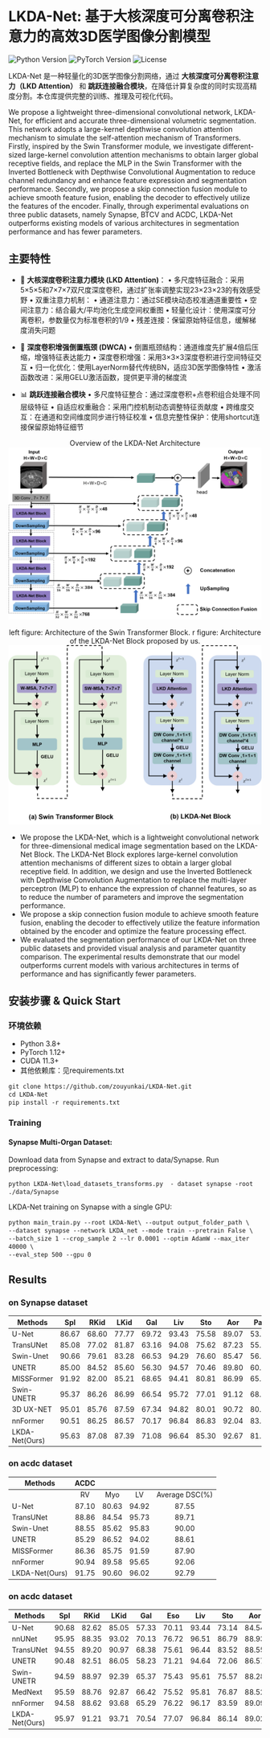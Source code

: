 # LKDA-Net: 基于大核深度可分离卷积注意力的高效3D医学图像分割模型

![Python Version](https://img.shields.io/badge/Python-3.8%2B-blue)
![PyTorch Version](https://img.shields.io/badge/PyTorch-1.12%2B-orange)
![License](https://img.shields.io/badge/License-MIT-green)

LKDA-Net 是一种轻量化的3D医学图像分割网络，通过 **大核深度可分离卷积注意力（LKD Attention）** 和 **跳跃连接融合模块**，在降低计算复杂度的同时实现高精度分割。本仓库提供完整的训练、推理及可视化代码。 

We propose a lightweight three-dimensional convolutional network, LKDA-Net, for efficient and accurate three-dimensional volumetric segmentation. This network adopts a large-kernel depthwise  convolution attention mechanism to simulate the self-attention mechanism of Transformers. Firstly, inspired by the Swin Transformer module, we investigate different-sized large-kernel convolution attention mechanisms to obtain larger global receptive fields, and replace the MLP in the Swin Transformer with the Inverted Bottleneck with Depthwise Convolutional Augmentation to reduce channel redundancy and enhance feature expression and segmentation performance. Secondly, we propose a skip connection fusion module to achieve smooth feature fusion, enabling the decoder to effectively utilize the features of the encoder. Finally, through experimental evaluations on three public datasets, namely Synapse, BTCV and ACDC, LKDA-Net outperforms existing models of various architectures in segmentation performance and has fewer parameters.





## 主要特性
- 🚀 **大核深度卷积注意力模块 (LKD Attention)**：
• 多尺度特征融合：采用5×5×5和7×7×7双尺度深度卷积，通过扩张率调整实现23×23×23的有效感受野
• 双重注意力机制：
  • 通道注意力：通过SE模块动态校准通道重要性
  • 空间注意力：结合最大/平均池化生成空间权重图
• 轻量化设计：使用深度可分离卷积，参数量仅为标准卷积的1/9 
• 残差连接：保留原始特征信息，缓解梯度消失问题


- 🧩 **深度卷积增强倒置瓶颈 (DWCA)**
• 倒置瓶颈结构：通道维度先扩展4倍后压缩，增强特征表达能力
• 深度卷积增强：采用3×3×3深度卷积进行空间特征交互
• 归一化优化：使用LayerNorm替代传统BN，适应3D医学图像特性
• 激活函数改进：采用GELU激活函数，提供更平滑的梯度流

- 📊 **跳跃连接融合模块**
• 多尺度特征整合：通过深度卷积+点卷积组合处理不同层级特征
• 自适应权重融合：采用门控机制动态调整特征贡献度
• 跨维度交互：在通道和空间维度同步进行特征校准
• 信息完整性保护：使用shortcut连接保留原始特征细节



<p align="center">Overview of the LKDA-Net Architecture
<img src="screenshots/figone.png" width=100% height=40% 
class="center">
</p>

<p align="center">left figure: Architecture of the Swin Transformer Block. r figure:  Architecture of the
LKDA-Net Block proposed by us. 
<img src="screenshots/figtwo.png" width=100% height=40% 
class="center">
</p>

-  We propose the LKDA-Net, which is a lightweight convolutional network for three-dimensional medical image segmentation based on the LKDA-Net Block. The LKDA-Net Block explores large-kernel convolution attention mechanisms of different sizes to obtain a larger global receptive field. In addition, we design and use the Inverted Bottleneck with Depthwise Convolution Augmentation to replace the multi-layer perceptron (MLP) to enhance the expression of channel features, so as to reduce the number of parameters and improve the segmentation performance.
-  We propose a skip connection fusion module to achieve smooth feature fusion, enabling the decoder to effectively utilize the feature information obtained by the encoder and optimize the feature processing effect.
-  We evaluated the segmentation performance of our LKDA-Net on three public datasets and provided visual analysis and parameter quantity comparison. The experimental results demonstrate that our model outperforms current models with various architectures in terms of performance and has significantly fewer parameters. 


## 安装步骤 & Quick Start

### 环境依赖 
- Python 3.8+
- PyTorch 1.12+
- CUDA 11.3+
- 其他依赖库：见requirements.txt
```
git clone https://github.com/zouyunkai/LKDA-Net.git
cd LKDA-Net
pip install -r requirements.txt
```

###  Training

#### Synapse Multi-Organ Dataset:

Download data from Synapse and extract to data/Synapse.
Run preprocessing:
```
python LKDA-Net\load_datasets_transforms.py  - dataset synapse -root ./data/Synapse
```

LKDA-Net training on Synapse with a single GPU:
```
python main_train.py --root LKDA-Net\ --output output_folder_path \
--dataset synapse --network LKDA_net --mode train --pretrain False \
--batch_size 1 --crop_sample 2 --lr 0.0001 --optim AdamW --max_iter 40000 \ 
--eval_step 500 --gpu 0 
```

## Results 
### on Synapse dataset
| Methods        |  Spl  |  RKid |  LKid |  Gal  |  Liv  |  Sto  |  Aor  |  Pan  | DSC(\%) |
|----------------|:-----:|:-----:|:-----:|:-----:|:-----:|:-----:|:-----:|:-----:|:-------:|
| U-Net          | 86.67 | 68.60 | 77.77 | 69.72 | 93.43 | 75.58 | 89.07 | 53.98 |  76.85  |
| TransUNet      | 85.08 | 77.02 | 81.87 | 63.16 | 94.08 | 75.62 | 87.23 | 55.86 |  77.49  |
| Swin-Unet      | 90.66 | 79.61 | 83.28 | 66.53 | 94.29 | 76.60 | 85.47 | 56.58 |  79.13  |
| UNETR          | 85.00 | 84.52 | 85.60 | 56.30 | 94.57 | 70.46 | 89.80 | 60.47 |  78.35  |
| MISSFormer     | 91.92 | 82.00 | 85.21 | 68.65 | 94.41 | 80.81 | 86.99 | 65.67 |  81.96  |
| Swin-UNETR     | 95.37 | 86.26 | 86.99 | 66.54 | 95.72 | 77.01 | 91.12 | 68.80 |  83.48  |
| 3D UX-NET      | 95.01 | 85.76 | 87.59 | 67.34 | 94.82 | 80.01 | 90.72 | 80.71 |  85.26  |
| nnFormer       | 90.51 | 86.25 | 86.57 | 70.17 | 96.84 | 86.83 | 92.04 | 83.35 |  86.57  |
| LKDA-Net(Ours) | 95.63 | 87.08 | 87.39 | 71.08 | 96.64 | 85.30 | 92.67 | 81.86 |  87.21  |

 
### on acdc dataset
 | Methods        |  ACDC |       |       |                 |
|----------------|:-----:|:-----:|:-----:|:---------------:|
|                |   RV  |  Myo  |   LV  | Average DSC(\%) |
| U-Net          | 87.10 | 80.63 | 94.92 |      87.55      |
| TransUNet      | 88.86 | 84.54 | 95.73 |      89.71      |
| Swin-Unet      | 88.55 | 85.62 | 95.83 |      90.00      |
| UNETR          | 85.29 | 86.52 | 94.02 |      88.61      |
| MISSFormer     | 86.36 | 85.75 | 91.59 |      87.90      |
| nnFormer       | 90.94 | 89.58 | 95.65 |      92.06      |
| LKDA-Net(Ours) | 91.75 | 90.60 | 96.02 |      92.79      |

 ### on acdc dataset
 
| Methods        |  Spl  |  RKid |  LKid |  Gal  |  Eso  |  Liv  |  Sto  |  Aor  |  IVC  |  PSV  |  Pan  |  RAG  |  LAG  | DSC(\%) |
|----------------|:-----:|:-----:|:-----:|:-----:|:-----:|:-----:|:-----:|:-----:|:-----:|:-----:|:-----:|:-----:|:-----:|:-------:|
| U-Net          | 90.68 | 82.62 | 85.05 | 57.33 | 70.11 | 93.44 | 73.14 | 84.54 | 77.33 | 70.17 | 65.06 | 65.95 | 62.25 |  75.21  |
| nnUNet         | 95.95 | 88.35 | 93.02 | 70.13 | 76.72 | 96.51 | 86.79 | 88.93 | 82.89 | 78.51 | 79.60 | 73.26 | 68.35 |  83.16  |
| TransUNet      | 94.55 | 89.20 | 90.97 | 68.38 | 75.61 | 96.44 | 83.52 | 88.55 | 82.48 | 74.21 | 76.02 | 67.23 | 67.03 |  81.31  |
| UNETR          | 90.48 | 82.51 | 86.05 | 58.23 | 71.21 | 94.64 | 72.06 | 86.57 | 76.51 | 70.37 | 66.06 | 66.25 | 63.04 |  76.00  |
| Swin-UNETR     | 94.59 | 88.97 | 92.39 | 65.37 | 75.43 | 95.61 | 75.57 | 88.28 | 81.61 | 76.30 | 74.52 | 68.23 | 66.02 |  80.44  |
| MedNext        | 95.59 | 88.76 | 92.87 | 66.42 | 75.52 | 95.81 | 76.87 | 88.52 | 82.01 | 76.21 | 76.82 | 70.31 | 66.53 |  80.94  |
| nnFormer       | 94.58 | 88.62 | 93.68 | 65.29 | 76.22 | 96.17 | 83.59 | 89.09 | 80.80 | 75.97 | 77.87 | 70.20 | 66.05 |  81.62  |
| LKDA-Net(Ours) | 95.97 | 91.21 | 93.71 | 70.54 | 77.07 | 96.84 | 86.14 | 89.02 | 83.07 | 77.92 | 78.41 | 73.45 | 68.64 |  83.23  |


